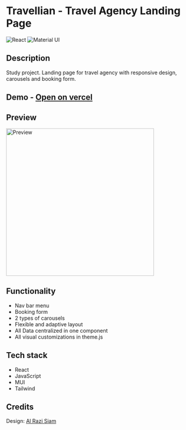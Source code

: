 # Travellian - Travel Agency Landing Page

![React](https://img.shields.io/badge/React-20232A?style=flat&logo=react)
![Material UI](https://img.shields.io/badge/Material%20UI-007FFF?style=for-the-badge&logo=mui&logoColor=white)

## Description
Study project. Landing page for travel agency with responsive design, carousels and booking form.

## Demo - [Open on vercel](https://travellian-landing-page.vercel.app/)

## Preview
<a href="./screenshots/responsive-layout.jpg" target="_blank">
  <img src="./screenshots/responsive-layout.jpg" alt="Preview" width="400"/>
</a>

## Functionality
- Nav bar menu
- Booking form
- 2 types of carousels
- Flexible and adaptive layout
- All Data centralized in one component
- All visual customizations in theme.js

## Tech stack
- React 
- JavaScript
- MUI 
- Tailwind

## Credits
Design: [Al Razi Siam](https://www.figma.com/design/anXxOCGj50oRJcY965fNzo/Travellian---Travel-Agency-Landing-Page--Community-?node-id=3-43&p=f&t=3e2GHMrRnTeQs7ru-0)